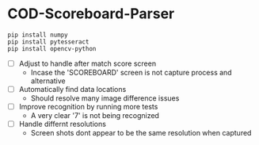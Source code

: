 # COD-Scoreboard-Parser

```
pip install numpy
pip install pytesseract
pip install opencv-python
```


- [ ] Adjust to handle after match score screen
  - Incase the 'SCOREBOARD' screen is not capture process and alternative
- [ ] Automatically find data locations
  - Should resolve many image difference issues
- [ ] Improve recognition by running more tests
  - A very clear '7' is not being recognized
- [ ] Handle differnt resolutions
  - Screen shots dont appear to be the same resolution when captured
